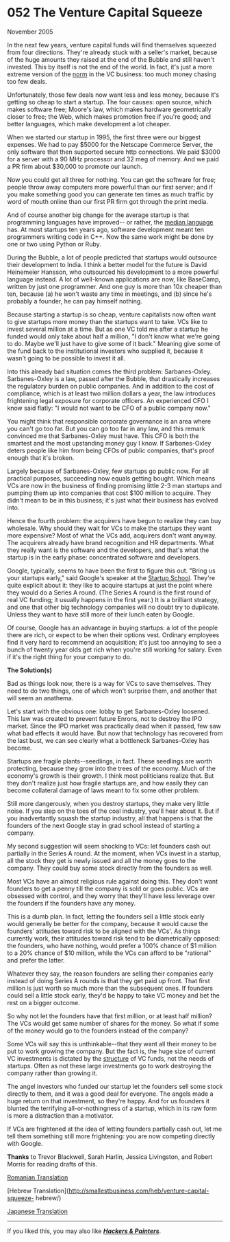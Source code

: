 # 052 The Venture Capital Squeeze


  
 
  
 November 2005   
  
 In the next few years, venture capital funds will find themselves squeezed from four directions. They're already stuck with a seller's market, because of the huge amounts they raised at the end of the Bubble and still haven't invested. This by itself is not the end of the world. In fact, it's just a more extreme version of the [norm](http://www.archub.org/dilbertvc.gif) in the VC business: too much money chasing too few deals.   
  
 Unfortunately, those few deals now want less and less money, because it's getting so cheap to start a startup. The four causes: open source, which makes software free; Moore's law, which makes hardware geometrically closer to free; the Web, which makes promotion free if you're good; and better languages, which make development a lot cheaper.   
  
 When we started our startup in 1995, the first three were our biggest expenses. We had to pay $5000 for the Netscape Commerce Server, the only software that then supported secure http connections. We paid $3000 for a server with a 90 MHz processor and 32 meg of memory. And we paid a PR firm about $30,000 to promote our launch.   
  
 Now you could get all three for nothing. You can get the software for free; people throw away computers more powerful than our first server; and if you make something good you can generate ten times as much traffic by word of mouth online than our first PR firm got through the print media.   
  
 And of course another big change for the average startup is that programming languages have improved-- or rather, the [median language](avg.html) has. At most startups ten years ago, software development meant ten programmers writing code in C++. Now the same work might be done by one or two using Python or Ruby.   
  
 During the Bubble, a lot of people predicted that startups would outsource their development to India. I think a better model for the future is David Heinemeier Hansson, who outsourced his development to a more powerful language instead. A lot of well-known applications are now, like BaseCamp, written by just one programmer. And one guy is more than 10x cheaper than ten, because (a) he won't waste any time in meetings, and (b) since he's probably a founder, he can pay himself nothing.   
  
 Because starting a startup is so cheap, venture capitalists now often want to give startups more money than the startups want to take. VCs like to invest several million at a time. But as one VC told me after a startup he funded would only take about half a million, "I don't know what we're going to do. Maybe we'll just have to give some of it back." Meaning give some of the fund back to the institutional investors who supplied it, because it wasn't going to be possible to invest it all.   
  
 Into this already bad situation comes the third problem: Sarbanes-Oxley. Sarbanes-Oxley is a law, passed after the Bubble, that drastically increases the regulatory burden on public companies. And in addition to the cost of compliance, which is at least two million dollars a year, the law introduces frightening legal exposure for corporate officers. An experienced CFO I know said flatly: "I would not want to be CFO of a public company now."   
  
 You might think that responsible corporate governance is an area where you can't go too far. But you can go too far in any law, and this remark convinced me that Sarbanes-Oxley must have. This CFO is both the smartest and the most upstanding money guy I know. If Sarbanes-Oxley deters people like him from being CFOs of public companies, that's proof enough that it's broken.   
  
 Largely because of Sarbanes-Oxley, few startups go public now. For all practical purposes, succeeding now equals getting bought. Which means VCs are now in the business of finding promising little 2-3 man startups and pumping them up into companies that cost $100 million to acquire. They didn't mean to be in this business; it's just what their business has evolved into.   
  
 Hence the fourth problem: the acquirers have begun to realize they can buy wholesale. Why should they wait for VCs to make the startups they want more expensive? Most of what the VCs add, acquirers don't want anyway. The acquirers already have brand recognition and HR departments. What they really want is the software and the developers, and that's what the startup is in the early phase: concentrated software and developers.   
  
 Google, typically, seems to have been the first to figure this out. "Bring us your startups early," said Google's speaker at the [Startup School](http://startupschool.org). They're quite explicit about it: they like to acquire startups at just the point where they would do a Series A round. (The Series A round is the first round of real VC funding; it usually happens in the first year.) It is a brilliant strategy, and one that other big technology companies will no doubt try to duplicate. Unless they want to have still more of their lunch eaten by Google.   
  
 Of course, Google has an advantage in buying startups: a lot of the people there are rich, or expect to be when their options vest. Ordinary employees find it very hard to recommend an acquisition; it's just too annoying to see a bunch of twenty year olds get rich when you're still working for salary. Even if it's the right thing for your company to do.   
  
  **The Solution(s)**   
  
 Bad as things look now, there is a way for VCs to save themselves. They need to do two things, one of which won't surprise them, and another that will seem an anathema.   
  
 Let's start with the obvious one: lobby to get Sarbanes-Oxley loosened. This law was created to prevent future Enrons, not to destroy the IPO market. Since the IPO market was practically dead when it passed, few saw what bad effects it would have. But now that technology has recovered from the last bust, we can see clearly what a bottleneck Sarbanes-Oxley has become.   
  
 Startups are fragile plants--seedlings, in fact. These seedlings are worth protecting, because they grow into the trees of the economy. Much of the economy's growth is their growth. I think most politicians realize that. But they don't realize just how fragile startups are, and how easily they can become collateral damage of laws meant to fix some other problem.   
  
 Still more dangerously, when you destroy startups, they make very little noise. If you step on the toes of the coal industry, you'll hear about it. But if you inadvertantly squash the startup industry, all that happens is that the founders of the next Google stay in grad school instead of starting a company.   
  
 My second suggestion will seem shocking to VCs: let founders cash out partially in the Series A round. At the moment, when VCs invest in a startup, all the stock they get is newly issued and all the money goes to the company. They could buy some stock directly from the founders as well.   
  
 Most VCs have an almost religious rule against doing this. They don't want founders to get a penny till the company is sold or goes public. VCs are obsessed with control, and they worry that they'll have less leverage over the founders if the founders have any money.   
  
 This is a dumb plan. In fact, letting the founders sell a little stock early would generally be better for the company, because it would cause the founders' attitudes toward risk to be aligned with the VCs'. As things currently work, their attitudes toward risk tend to be diametrically opposed: the founders, who have nothing, would prefer a 100% chance of $1 million to a 20% chance of $10 million, while the VCs can afford to be "rational" and prefer the latter.   
  
 Whatever they say, the reason founders are selling their companies early instead of doing Series A rounds is that they get paid up front. That first million is just worth so much more than the subsequent ones. If founders could sell a little stock early, they'd be happy to take VC money and bet the rest on a bigger outcome.   
  
 So why not let the founders have that first million, or at least half million? The VCs would get same number of shares for the money. So what if some of the money would go to the founders instead of the company?   
  
 Some VCs will say this is unthinkable--that they want all their money to be put to work growing the company. But the fact is, the huge size of current VC investments is dictated by the [structure](venturecapital.html) of VC funds, not the needs of startups. Often as not these large investments go to work destroying the company rather than growing it.   
  
 The angel investors who funded our startup let the founders sell some stock directly to them, and it was a good deal for everyone. The angels made a huge return on that investment, so they're happy. And for us founders it blunted the terrifying all-or-nothingness of a startup, which in its raw form is more a distraction than a motivator.   
  
 If VCs are frightened at the idea of letting founders partially cash out, let me tell them something still more frightening: you are now competing directly with Google.   
  
 
  
 
  
 
  
 
  
 **Thanks** to Trevor Blackwell, Sarah Harlin, Jessica Livingston, and Robert Morris for reading drafts of this.   
  
 
  
 
  
 
  
 [Romanian Translation](http://ro.goobix.com/pg/vcsqueeze/)   
  
 [Hebrew Translation](http://smallestbusiness.com/heb/venture-capital-squeeze- hebrew/)   
  
 
  
 [Japanese Translation](http://d.hatena.ne.jp/lionfan/20070205)   
  
 
  
 
  
 
  
 
  
 

 
* * *
 

 If you liked this, you may also like [**_Hackers & Painters_**](http://www.amazon.com/gp/product/0596006624).   

 

